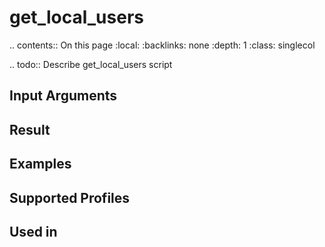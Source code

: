 

# get_local_users

.. contents:: On this page
    :local:
    :backlinks: none
    :depth: 1
    :class: singlecol

.. todo::
    Describe get_local_users script

Input Arguments
---------------

Result
------

Examples
--------

Supported Profiles
------------------

Used in
-------

